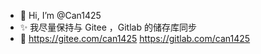 - 👋 Hi, I’m @Can1425
- ✨ 我尽量保持与 Gitee ，Gitlab 的储存库同步
- 🌱 https://gitee.com/can1425  https://gitlab.com/can1425

<!---
Can1425/Can1425 is a ✨ special ✨ repository because its `README.md` (this file) appears on your GitHub profile.
You can click the Preview link to take a look at your changes.
--->
